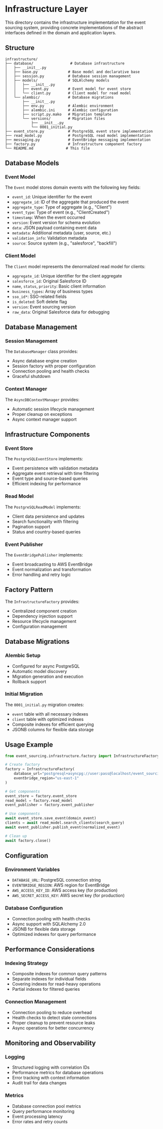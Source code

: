 # Infrastructure Layer

This directory contains the infrastructure implementation for the event sourcing system, providing concrete implementations of the abstract interfaces defined in the domain and application layers.

## Structure

```
infrastructure/
├── database/                 # Database infrastructure
│   ├── __init__.py
│   ├── base.py              # Base model and declarative base
│   ├── session.py           # Database session management
│   ├── models/              # SQLAlchemy models
│   │   ├── __init__.py
│   │   ├── event.py         # Event model for event store
│   │   └── client.py        # Client model for read model
│   └── alembic/             # Database migrations
│       ├── __init__.py
│       ├── env.py           # Alembic environment
│       ├── alembic.ini      # Alembic configuration
│       ├── script.py.mako   # Migration template
│       └── versions/        # Migration files
│           ├── __init__.py
│           └── 0001_initial.py
├── event_store.py           # PostgreSQL event store implementation
├── read_model.py            # PostgreSQL read model implementation
├── messaging.py             # EventBridge messaging implementation
├── factory.py               # Infrastructure component factory
└── README.md               # This file
```

## Database Models

### Event Model
The `Event` model stores domain events with the following key fields:
- `event_id`: Unique identifier for the event
- `aggregate_id`: ID of the aggregate that produced the event
- `aggregate_type`: Type of aggregate (e.g., "Client")
- `event_type`: Type of event (e.g., "ClientCreated")
- `timestamp`: When the event occurred
- `version`: Event version for schema evolution
- `data`: JSON payload containing event data
- `metadata`: Additional metadata (user, source, etc.)
- `validation_info`: Validation metadata
- `source`: Source system (e.g., "salesforce", "backfill")

### Client Model
The `Client` model represents the denormalized read model for clients:
- `aggregate_id`: Unique identifier for the client aggregate
- `salesforce_id`: Original Salesforce ID
- `name`, `status`, `priority`: Basic client information
- `business_types`: Array of business types
- `sso_id*`: SSO-related fields
- `is_deleted`: Soft delete flag
- `version`: Event sourcing version
- `raw_data`: Original Salesforce data for debugging

## Database Management

### Session Management
The `DatabaseManager` class provides:
- Async database engine creation
- Session factory with proper configuration
- Connection pooling and health checks
- Graceful shutdown

### Context Manager
The `AsyncDBContextManager` provides:
- Automatic session lifecycle management
- Proper cleanup on exceptions
- Async context manager support

## Infrastructure Components

### Event Store
The `PostgreSQLEventStore` implements:
- Event persistence with validation metadata
- Aggregate event retrieval with time filtering
- Event type and source-based queries
- Efficient indexing for performance

### Read Model
The `PostgreSQLReadModel` implements:
- Client data persistence and updates
- Search functionality with filtering
- Pagination support
- Status and country-based queries

### Event Publisher
The `EventBridgePublisher` implements:
- Event broadcasting to AWS EventBridge
- Event normalization and transformation
- Error handling and retry logic

## Factory Pattern

The `InfrastructureFactory` provides:
- Centralized component creation
- Dependency injection support
- Resource lifecycle management
- Configuration management

## Database Migrations

### Alembic Setup
- Configured for async PostgreSQL
- Automatic model discovery
- Migration generation and execution
- Rollback support

### Initial Migration
The `0001_initial.py` migration creates:
- `event` table with all necessary indexes
- `client` table with optimized indexes
- Composite indexes for efficient querying
- JSONB columns for flexible data storage

## Usage Example

```python
from event_sourcing.infrastructure.factory import InfrastructureFactory

# Create factory
factory = InfrastructureFactory(
    database_url="postgresql+asyncpg://user:pass@localhost/event_sourcing",
    eventbridge_region="us-east-1"
)

# Get components
event_store = factory.event_store
read_model = factory.read_model
event_publisher = factory.event_publisher

# Use components
await event_store.save_event(domain_event)
clients = await read_model.search_clients(search_query)
await event_publisher.publish_event(normalized_event)

# Clean up
await factory.close()
```

## Configuration

### Environment Variables
- `DATABASE_URL`: PostgreSQL connection string
- `EVENTBRIDGE_REGION`: AWS region for EventBridge
- `AWS_ACCESS_KEY_ID`: AWS access key (for production)
- `AWS_SECRET_ACCESS_KEY`: AWS secret key (for production)

### Database Configuration
- Connection pooling with health checks
- Async support with SQLAlchemy 2.0
- JSONB for flexible data storage
- Optimized indexes for query performance

## Performance Considerations

### Indexing Strategy
- Composite indexes for common query patterns
- Separate indexes for individual fields
- Covering indexes for read-heavy operations
- Partial indexes for filtered queries

### Connection Management
- Connection pooling to reduce overhead
- Health checks to detect stale connections
- Proper cleanup to prevent resource leaks
- Async operations for better concurrency

## Monitoring and Observability

### Logging
- Structured logging with correlation IDs
- Performance metrics for database operations
- Error tracking with context information
- Audit trail for data changes

### Metrics
- Database connection pool metrics
- Query performance monitoring
- Event processing latency
- Error rates and retry counts 